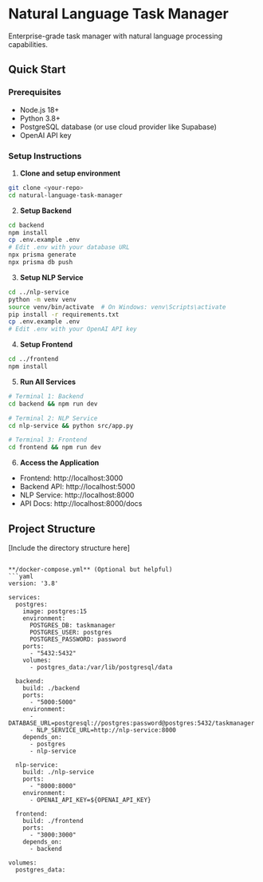 # Natural Language Task Manager

Enterprise-grade task manager with natural language processing capabilities.

## Quick Start

### Prerequisites
- Node.js 18+ 
- Python 3.8+
- PostgreSQL database (or use cloud provider like Supabase)
- OpenAI API key

### Setup Instructions

1. **Clone and setup environment**
```bash
git clone <your-repo>
cd natural-language-task-manager
```

2. **Setup Backend**
```bash
cd backend
npm install
cp .env.example .env
# Edit .env with your database URL
npx prisma generate
npx prisma db push
```

3. **Setup NLP Service**
```bash
cd ../nlp-service
python -m venv venv
source venv/bin/activate  # On Windows: venv\Scripts\activate
pip install -r requirements.txt
cp .env.example .env
# Edit .env with your OpenAI API key
```

4. **Setup Frontend**
```bash
cd ../frontend
npm install
```

5. **Run All Services**
```bash
# Terminal 1: Backend
cd backend && npm run dev

# Terminal 2: NLP Service
cd nlp-service && python src/app.py

# Terminal 3: Frontend
cd frontend && npm run dev
```

6. **Access the Application**
- Frontend: http://localhost:3000
- Backend API: http://localhost:5000
- NLP Service: http://localhost:8000
- API Docs: http://localhost:8000/docs

## Project Structure
[Include the directory structure here]
```

**/docker-compose.yml** (Optional but helpful)
```yaml
version: '3.8'

services:
  postgres:
    image: postgres:15
    environment:
      POSTGRES_DB: taskmanager
      POSTGRES_USER: postgres
      POSTGRES_PASSWORD: password
    ports:
      - "5432:5432"
    volumes:
      - postgres_data:/var/lib/postgresql/data

  backend:
    build: ./backend
    ports:
      - "5000:5000"
    environment:
      - DATABASE_URL=postgresql://postgres:password@postgres:5432/taskmanager
      - NLP_SERVICE_URL=http://nlp-service:8000
    depends_on:
      - postgres
      - nlp-service

  nlp-service:
    build: ./nlp-service
    ports:
      - "8000:8000"
    environment:
      - OPENAI_API_KEY=${OPENAI_API_KEY}

  frontend:
    build: ./frontend
    ports:
      - "3000:3000"
    depends_on:
      - backend

volumes:
  postgres_data:
```

